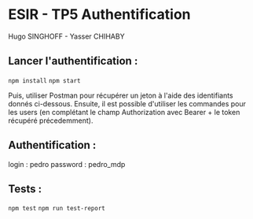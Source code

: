 # ESIR - TP5 Authentification

Hugo SINGHOFF - Yasser CHIHABY


## Lancer l'authentification : 

`npm install`
`npm start`

Puis, utiliser Postman pour récupérer un jeton à l'aide des identifiants donnés ci-dessous. Ensuite, il est possible d'utiliser les commandes pour les users (en complétant le champ Authorization avec Bearer + le token récupéré précedemment).

## Authentification :

login : pedro
password : pedro_mdp


## Tests :

`npm test`
`npm run test-report`
